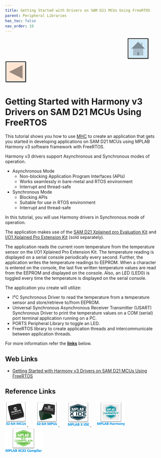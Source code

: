 ```yaml
---
title: Getting Started with Drivers on SAM D21 MCUs Using FreeRTOS
parent: Peripheral Libraries
has_toc: false
nav_order: 16
---
```


&nbsp;&nbsp;&nbsp;&nbsp;&nbsp;&nbsp;&nbsp;&nbsp;&nbsp;&nbsp;&nbsp;&nbsp;&nbsp;&nbsp;&nbsp;&nbsp;&nbsp;&nbsp;&nbsp;&nbsp;&nbsp;&nbsp;&nbsp;&nbsp;&nbsp;&nbsp;&nbsp;&nbsp; &nbsp;&nbsp;&nbsp;&nbsp;&nbsp;&nbsp;&nbsp;&nbsp;&nbsp;&nbsp;&nbsp;&nbsp;&nbsp;&nbsp;&nbsp;&nbsp;&nbsp;&nbsp;&nbsp;&nbsp;&nbsp;&nbsp;&nbsp;&nbsp;&nbsp;&nbsp;&nbsp;&nbsp;&nbsp;&nbsp;&nbsp;&nbsp;&nbsp;&nbsp;&nbsp;&nbsp;&nbsp;&nbsp;&nbsp;&nbsp;&nbsp;&nbsp;&nbsp;&nbsp;&nbsp;&nbsp;&nbsp;&nbsp;&nbsp;&nbsp;&nbsp;&nbsp;&nbsp;&nbsp;&nbsp;&nbsp;&nbsp;&nbsp;&nbsp;&nbsp;&nbsp;&nbsp;&nbsp;&nbsp;&nbsp;&nbsp;&nbsp;&nbsp;&nbsp;&nbsp;&nbsp;&nbsp;[<img src="../../r_images/quick_home.png" title="Home">](../../../readme.md) [<img src="../../r_images/quick_back.png"  title="Back">](../readme.md)
# Getting Started with Harmony v3 Drivers on SAM D21 MCUs Using FreeRTOS

This tutorial shows you how to use [MHC](https://microchipdeveloper.com/harmony3:mhc-overview) to create an application that gets you started in developing applications on SAM D21 MCUs using MPLAB Harmony v3 software framework with FreeRTOS.

Harmony v3 drivers support Asynchronous and Synchronous modes of operation.

- Asynchronous Mode
    - Non-blocking Application Program Interfaces (APIs)
    - Works seamlessly in bare-metal and RTOS environment
    - Interrupt and thread-safe
- Synchronous Mode
    - Blocking APIs
    - Suitable for use in RTOS environment
    - Interrupt and thread-safe

In this tutorial, you will use Harmony drivers in Synchronous mode of operation.

The application makes use of the [SAM D21 Xplained pro Evaluation Kit](https://www.microchip.com/DevelopmentTools/ProductDetails/ATSAMD21-XPRO) and [I/O1 Xplained Pro Extension Kit](https://microchipdeveloper.com/boards:io1-xpro-extension) (sold separately).

The application reads the current room temperature from the temperature sensor on the I/O1 Xplained Pro Extension Kit. The temperature reading is displayed on a serial console periodically every second. Further, the application writes the temperature readings to EEPROM. When a character is entered on the console, the last five written temperature values are read from the EEPROM and displayed on the console. Also, an LED (LED0) is toggled every time the temperature is displayed on the serial console.

The application you create will utilize:

- I²C Synchronous Driver to read the temperature from a temperature sensor and store/retrieve to/from EEPROM.
- Universal Synchronous Asynchronous Receiver Transmitter (USART) Synchronous Driver to print the temperature values on a COM (serial) port terminal application running on a PC.
- PORTS Peripheral Library to toggle an LED.
- FreeRTOS library to create application threads and intercommunicate between application threads.

For more information refer the **[links](#Web-Links)** below.

## <a id="Web-Links"> </a>
## Web Links

- <a href="https://microchipdeveloper.com/harmony3:samd21-getting-started-tm-drivers-freertos" target="_blank">Getting Started with Harmony v3 Drivers on SAM D21 MCUs Using FreeRTOS</a>


## Reference Links
[<a href="https://www.microchip.com/design-centers/32-bit" target="_blank"> <img src="../../r_images/32_bit_mcus.png"> </a>]()  &nbsp; &nbsp; &nbsp; [<a href="https://www.microchip.com/design-centers/32-bit-mpus" target="_blank"> <img src="../../r_images/32_bit_mpus.png"> </a>]()  &nbsp; &nbsp; &nbsp; [<a href="https://www.microchip.com/mplab/mplab-x-ide" target="_blank"> <img src="../../r_images/mplab_x_ide.png"> </a>]()  &nbsp; &nbsp; [<a href="https://www.microchip.com/mplab/mplab-harmony" target="_blank"> <img src="../../r_images/mplab_harmony.png"> </a>]() [<a href="https://www.microchip.com/mplab/compilers" target="_blank"> <img src="../../r_images/mplab_compiler.png"> </a>]()

